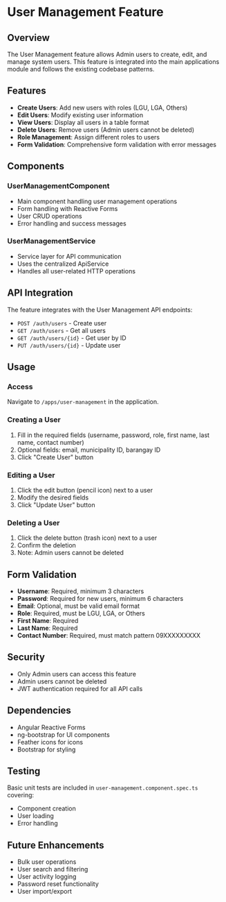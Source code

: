 # User Management Feature

## Overview
The User Management feature allows Admin users to create, edit, and manage system users. This feature is integrated into the main applications module and follows the existing codebase patterns.

## Features
- **Create Users**: Add new users with roles (LGU, LGA, Others)
- **Edit Users**: Modify existing user information
- **View Users**: Display all users in a table format
- **Delete Users**: Remove users (Admin users cannot be deleted)
- **Role Management**: Assign different roles to users
- **Form Validation**: Comprehensive form validation with error messages

## Components

### UserManagementComponent
- Main component handling user management operations
- Form handling with Reactive Forms
- User CRUD operations
- Error handling and success messages

### UserManagementService
- Service layer for API communication
- Uses the centralized ApiService
- Handles all user-related HTTP operations

## API Integration
The feature integrates with the User Management API endpoints:
- `POST /auth/users` - Create user
- `GET /auth/users` - Get all users
- `GET /auth/users/{id}` - Get user by ID
- `PUT /auth/users/{id}` - Update user

## Usage

### Access
Navigate to `/apps/user-management` in the application.

### Creating a User
1. Fill in the required fields (username, password, role, first name, last name, contact number)
2. Optional fields: email, municipality ID, barangay ID
3. Click "Create User" button

### Editing a User
1. Click the edit button (pencil icon) next to a user
2. Modify the desired fields
3. Click "Update User" button

### Deleting a User
1. Click the delete button (trash icon) next to a user
2. Confirm the deletion
3. Note: Admin users cannot be deleted

## Form Validation
- **Username**: Required, minimum 3 characters
- **Password**: Required for new users, minimum 6 characters
- **Email**: Optional, must be valid email format
- **Role**: Required, must be LGU, LGA, or Others
- **First Name**: Required
- **Last Name**: Required
- **Contact Number**: Required, must match pattern 09XXXXXXXXX

## Security
- Only Admin users can access this feature
- Admin users cannot be deleted
- JWT authentication required for all API calls

## Dependencies
- Angular Reactive Forms
- ng-bootstrap for UI components
- Feather icons for icons
- Bootstrap for styling

## Testing
Basic unit tests are included in `user-management.component.spec.ts` covering:
- Component creation
- User loading
- Error handling

## Future Enhancements
- Bulk user operations
- User search and filtering
- User activity logging
- Password reset functionality
- User import/export
